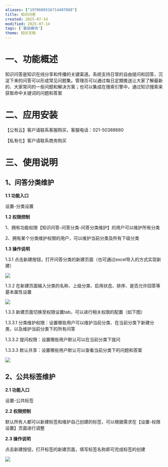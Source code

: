 ```yaml
---
aliases: ["1970606516714407088"]
title: 知识问答
created: 2025-07-14
modified: 2025-07-14
tags: ['基础模块']
theme: 知识文档
---
```


# 一、**功能概述**

知识问答是知识在线分享和传播的关键渠道。系统支持日常的自由提问和回答，沉淀下来的问答可以形成常见问题集。管理员可以通过每日定期推送让大家了解最新的、大家常问的一些问题和解决方案；也可以集成在搜索引擎中，通过知识搜索来获取命中关键词的问题和答案

# 二、**应用安装**

【公有云】客户请联系客服购买，客服电话：021-50388680

【私有化】客户请联系商务购买

# 三、**使用说明**

## **1、问答分类维护**

**1.1 功能入口**

设置-分类设置

**1.2 权限控制**

1、拥有功能权限【知识问答-问答分类-问答分类维护】的用户可以维护所有分类

2、拥有某个分类维护权限的用户，可以维护当前分类及所有下级分类

**1.3 操作说明**

1.3.1 点击新建按钮，打开问答分类的新建页面（也可通过excel导入的方式实现新建）

![](b622222c9274f325c7af0f830ba8e7a9.jpg)

1.3.2 在新建页面输入分类的名称、上级分类、启用状态、排序、是否允许回答等基本属性设置

![](47792b7ecefab319f4c98d29c8aee481.jpg)

1.3.3 新建页面切换至权限设置tab，可以进行相关权限的配置（如下图）

1.3.3.1 分类维护权限：设置哪些用户可以维护当前分类、在当前分类下新建分类，以及维护当前分类下的所有问答

1.3.3.2 提问权限：设置哪些用户默认可以在当前分类下提问

1.3.3.3 默认共享：设置哪些用户默认可以查看当前分类下的问题和答案

![](61be1963b4d70eead3f5467904da5063.jpg)

## **2、公共标签维护**

**2.1 功能入口**

设置-公共标签

**2.2 权限控制**

默认所有人都可以新建标签和维护自己创建的标签，可以根据需求在【设置-权限设置】页面进行调整

**2.3 操作说明**

点击新建按钮，打开标签的新建页面，填写标签名称即可完成标签的创建

![](d9ba566a8d95aa4915ceb8302c138d1a.jpg)